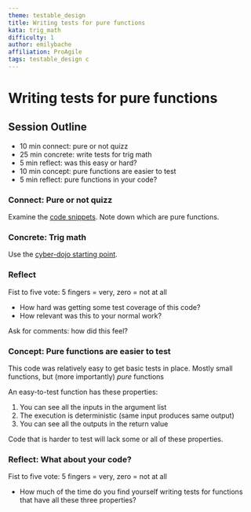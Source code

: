```yaml
---
theme: testable_design
title: Writing tests for pure functions
kata: trig_math
difficulty: 1
author: emilybache
affiliation: ProAgile
tags: testable_design c
---
```


# Writing tests for pure functions

## Session Outline
 
* 10 min connect: pure or not quizz  
* 25 min concrete: write tests for trig math
* 5 min reflect: was this easy or hard?
* 10 min concept: pure functions are easier to test   
* 5 min reflect: pure functions in your code?

### Connect: Pure or not quizz
Examine the [code snippets](https://github.com/emilybache/Pure-Or-Not-Quizz). Note down which are pure functions.

### Concrete: Trig math
Use the [cyber-dojo starting point](https://github.com/emilybache/custom-start-points/tree/master/start-points/TrigMath).

### Reflect
Fist to five vote: 5 fingers = very, zero = not at all

- How hard was getting some test coverage of this code?
- How relevant was this to your normal work?

Ask for comments: how did this feel?

### Concept: Pure functions are easier to test
This code was relatively easy to get basic tests in place. Mostly small functions, but (more importantly) _pure_ functions

An easy-to-test function has these properties:

1. You can see all the inputs in the argument list
2. The execution is deterministic (same input produces same output)
3. You can see all the outputs in the return value

Code that is harder to test will lack some or all of these properties.

### Reflect: What about your code?
Fist to five vote: 5 fingers = very, zero = not at all

- How much of the time do you find yourself writing tests for functions that have all these three properties?

